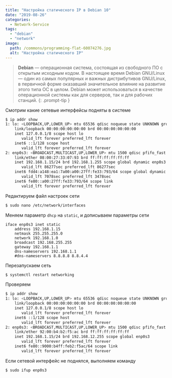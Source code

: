 ```yaml
---
title: "Настройка статического IP в Debian 10"
date: "2019-08-26"
categories: 
  - Network-Service
tags: 
  - "debian"
  - "network"
image:
  path: /commons/programming-flat-60074276.jpg
  alt: "Настройка статического IP"
---
```


> **Debian** — операционная система, состоящая из свободного ПО с открытым исходным кодом. В настоящее время Debian GNU/Linux — один из самых популярных и важных дистрибутивов GNU/Linux, в первичной форме оказавший значительное влияние на развитие этого типа ОС в целом. Debian может использоваться в качестве операционной системы как для серверов, так и для рабочих станций.
{: .prompt-tip }

Смотрим какие сетевые интерфейсы подняты в системе

```sh
$ ip addr show
1: lo: <LOOPBACK,UP,LOWER_UP> mtu 65536 qdisc noqueue state UNKNOWN group default qlen 1000
    link/loopback 00:00:00:00:00:00 brd 00:00:00:00:00:00
    inet 127.0.0.1/8 scope host lo
       valid_lft forever preferred_lft forever
    inet6 ::1/128 scope host 
       valid_lft forever preferred_lft forever
2: enp0s3: <BROADCAST,MULTICAST,UP,LOWER_UP> mtu 1500 qdisc pfifo_fast state UP group default qlen 1000
    link/ether 08:00:27:33:07:93 brd ff:ff:ff:ff:ff:ff
    inet 192.168.1.15/24 brd 192.168.1.255 scope global dynamic enp0s3
       valid_lft 86277sec preferred_lft 86277sec
    inet6 fdd4:a148:ea1:7a00:a00:27ff:fe33:793/64 scope global dynamic mngtmpaddr 
       valid_lft 7078sec preferred_lft 3478sec
    inet6 fe80::a00:27ff:fe33:793/64 scope link 
       valid_lft forever preferred_lft forever
```

Редактируем файл настроек сети

```sh
$ sudo nano /etc/network/interfaces
```

Меняем параметр `dhcp` на `static`, и дописываем параметры сети

```
iface enp0s3 inet static
	address 192.168.1.15
	netmask 255.255.255.0
	network 192.168.1.0
	broadcast 192.168.255.255
	gateway 192.168.1.1
	dns-nameservers 192.168.1.1
	#dns-nameservers 8.8.8.8 8.8.4.4
```

Перезапускаем сеть

```sh
$ systemctl restart networking
```

Проверяем

```sh
$ ip addr show
1: lo: <LOOPBACK,UP,LOWER_UP> mtu 65536 qdisc noqueue state UNKNOWN group default qlen 1000
    link/loopback 00:00:00:00:00:00 brd 00:00:00:00:00:00
    inet 127.0.0.1/8 scope host lo
       valid_lft forever preferred_lft forever
    inet6 ::1/128 scope host
       valid_lft forever preferred_lft forever
2: enp0s3: <BROADCAST,MULTICAST,UP,LOWER_UP> mtu 1500 qdisc pfifo_fast state UP group default qlen 1000
    link/ether 92:00:b4:b2:f5:ac brd ff:ff:ff:ff:ff:ff
    inet 192.168.1.15/24 brd 192.168.12.255 scope global enp0s3
       valid_lft forever preferred_lft forever
    inet6 fe80::9000:b4ff:feb2:f5ac/64 scope link
       valid_lft forever preferred_lft forever
```

Если сетевой интерфейс не поднялся, выполняем команду

```sh
$ sudo ifup enp0s3
```
